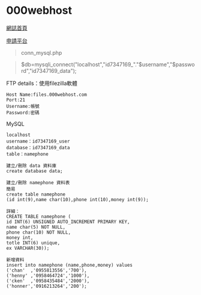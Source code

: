 # 000webhost

<a href="https://iachievedream.000webhostapp.com/">網誌首頁</a>

<a href="https://www.000webhost.com/cpanel-login?from=panel">申請平台</a>

>conn_mysql.php

>$db=mysqli_connect("localhost","id7347169_"."$username","$password","id7347169_data");

FTP details：使用filezilla軟體
~~~
Host Name:files.000webhost.com
Port:21
Username:帳號
Password:密碼
~~~

MySQL
~~~
localhost
username：id7347169_user
database：id7347169_data
table：namephone

建立/刪除 data 資料庫
create database data;

建立/刪除 namephone 資料表
簡易
create table namephone
(id int(9),name char(10),phone int(10),money int(9));

詳細：
CREATE TABLE namephone (
id INT(6) UNSIGNED AUTO_INCREMENT PRIMARY KEY,
name char(5) NOT NULL,
phone char(10) NOT NULL,
money int,
totle INT(6) unique,
ex VARCHAR(30));

新增資料
insert into namephone (name,phone,money) values
('chan'  ,'0955813556','700'),
('henny' ,'0958464724','1000'),
('cken'  ,'0958435484','2000'),
('honner','0916213264','200');
~~~
